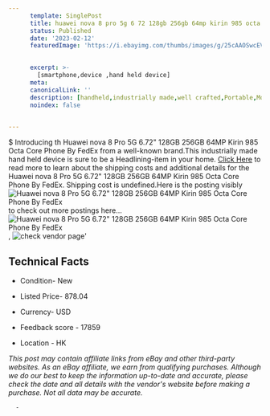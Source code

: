 ```yaml
---
      template: SinglePost
      title: huawei nova 8 pro 5g 6 72 128gb 256gb 64mp kirin 985 octa core phone by fedex
      status: Published
      date: '2023-02-12'
      featuredImage: 'https://i.ebayimg.com/thumbs/images/g/25cAAOSwcEVf9Dbs/s-l225.jpg'
       

      excerpt: >-
        [smartphone,device ,hand held device]
      meta:
      canonicalLink: ''
      description: [handheld,industrially made,well crafted,Portable,Mobile,Compact,Convenient,Lightweight,Maneuverable,Man-portable,Miniature,Carriable,Hand-held,Light,Holdable,Transportable,Mobile device,Pocket-sized,On-the-go,Wireless,Cordless,Compact size,Convenient size, smartphone,device ,hand held device]
      noindex: false
      

---
```

$
      Introducing th Huawei nova 8 Pro 5G 6.72" 128GB 256GB 64MP Kirin 985 Octa Core Phone By FedEx from a well-known brand.This industrially made hand held device is sure to be a Headlining-item in your home. [Click Here](https://www.ebay.com/itm/324442329478?hash=item4b8a451186%3Ag%3A25cAAOSwcEVf9Dbs&mkevt=1&mkcid=1&mkrid=711-53200-19255-0&campid=%253CePNCampaignId%253E&customid=%253CreferenceId%253E&toolid=10049) to read more to learn about the shipping costs and additional details for the Huawei nova 8 Pro 5G 6.72" 128GB 256GB 64MP Kirin 985 Octa Core Phone By FedEx. Shipping cost is undefined.Here is the posting visibly ![Huawei nova 8 Pro 5G 6.72" 128GB 256GB 64MP Kirin 985 Octa Core Phone By FedEx](https://i.ebayimg.com/thumbs/images/g/25cAAOSwcEVf9Dbs/s-l225.jpg) to check out more postings here... ![Huawei nova 8 Pro 5G 6.72" 128GB 256GB 64MP Kirin 985 Octa Core Phone By FedEx](https://i.ebayimg.com/images/g/25cAAOSwcEVf9Dbs/s-l1200.jpg), ![check vendor page]()'

      

 ## Technical Facts 



     
      

 - Condition- New 


      

 - Listed Price- 878.04 


      

 - Currency- USD 


      

 - Feedback score - 17859 


      

 - Location - HK 


      
      

 *_This post may contain affiliate links from eBay and other third-party websites. As an eBay affiliate, we earn from qualifying purchases. Although we do our best to keep the information up-to-date and accurate, please check the date and all details with the vendor's website before making a purchase. Not all data may be accurate._*




      -
